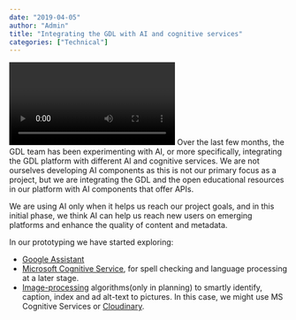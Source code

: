 ```yaml
---
date: "2019-04-05"
author: "Admin"
title: "Integrating the GDL with AI and cognitive services"
categories: ["Technical"]
---
```


<video>
https://www.youtube.com/watch?v=_WzQBYMRBV0
</video>
Over the last few months, the GDL team has been experimenting with AI, or more specifically, integrating the GDL platform with different AI and cognitive services. We are not ourselves developing AI components as this is not our primary focus as a project, but we are integrating the GDL and the open educational resources in our platform with AI components that offer APIs.

We are using AI only when it helps us reach our project goals, and in this initial phase, we think AI can help us reach new users on emerging platforms and enhance the quality of content and metadata.

In our prototyping we have started exploring:

- [Google Assistant](https://developers.google.com/assistant/sdk/overview)
- [Microsoft Cognitive Service](https://azure.microsoft.com/en-us/services/cognitive-services/), for spell checking and language processing at a later stage.
- [Image-processing](https://azure.microsoft.com/en-us/services/cognitive-services/directory/vision/) algorithms(only in planning) to smartly identify, caption, index and ad alt-text to pictures. In this case, we might use MS Cognitive Services or [Cloudinary](https://cloudinary.com/blog/making_media_accessible_how_to_automatically_generate_alt_text_for_images).
